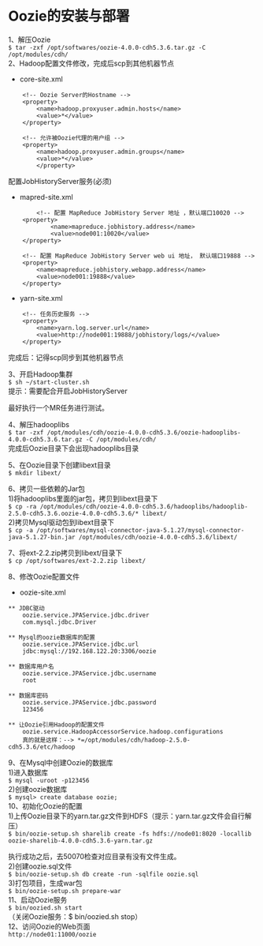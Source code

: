 Oozie的安装与部署  
================
1、解压Oozie  
``` $ tar -zxf /opt/softwares/oozie-4.0.0-cdh5.3.6.tar.gz -C /opt/modules/cdh/ ```  
2、Hadoop配置文件修改，完成后scp到其他机器节点  		
* core-site.xml  
```   
	<!-- Oozie Server的Hostname -->
	<property>
		<name>hadoop.proxyuser.admin.hosts</name>
		<value>*</value>
	</property>

	<!-- 允许被Oozie代理的用户组 -->
	<property>
		<name>hadoop.proxyuser.admin.groups</name>
		<value>*</value>
	 	</property>
```  
配置JobHistoryServer服务(必须)  
* mapred-site.xml  
```
    	<!-- 配置 MapReduce JobHistory Server 地址 ，默认端口10020 -->
	<property>
	        <name>mapreduce.jobhistory.address</name>
	        <value>node001:10020</value>
	</property>
	
	<!-- 配置 MapReduce JobHistory Server web ui 地址， 默认端口19888 -->
	<property>
		<name>mapreduce.jobhistory.webapp.address</name>
		<value>node001:19888</value>
	</property>
```  

* yarn-site.xml  
```
	<!-- 任务历史服务 -->
	<property> 
		<name>yarn.log.server.url</name> 
		<value>http://node001:19888/jobhistory/logs/</value> 
	</property> 
```  

完成后：记得scp同步到其他机器节点
			
3、开启Hadoop集群  
``` $ sh ~/start-cluster.sh ```  
提示：需要配合开启JobHistoryServer  

最好执行一个MR任务进行测试。  

4、解压hadooplibs  
``` $ tar -zxf /opt/modules/cdh/oozie-4.0.0-cdh5.3.6/oozie-hadooplibs-4.0.0-cdh5.3.6.tar.gz -C /opt/modules/cdh/ ```  
完成后Oozie目录下会出现hadooplibs目录  
			
5、在Oozie目录下创建libext目录  
``` $ mkdir libext/ ```  
			
6、拷贝一些依赖的Jar包  
1)将hadooplibs里面的jar包，拷贝到libext目录下  
``` $ cp -ra /opt/modules/cdh/oozie-4.0.0-cdh5.3.6/hadooplibs/hadooplib-2.5.0-cdh5.3.6.oozie-4.0.0-cdh5.3.6/* libext/ ```  
2)拷贝Mysql驱动包到libext目录下  
``` $ cp -a /opt/softwares/mysql-connector-java-5.1.27/mysql-connector-java-5.1.27-bin.jar /opt/modules/cdh/oozie-4.0.0-cdh5.3.6/libext/ ```

 7、将ext-2.2.zip拷贝到libext/目录下  
``` $ cp /opt/softwares/ext-2.2.zip libext/  ```
			
8、修改Oozie配置文件  
* oozie-site.xml  
```
** JDBC驱动
	oozie.service.JPAService.jdbc.driver
	com.mysql.jdbc.Driver

** Mysql的oozie数据库的配置
	oozie.service.JPAService.jdbc.url
	jdbc:mysql://192.168.122.20:3306/oozie

** 数据库用户名
	oozie.service.JPAService.jdbc.username
	root

** 数据库密码
	oozie.service.JPAService.jdbc.password
	123456

** 让Oozie引用Hadoop的配置文件
	oozie.service.HadoopAccessorService.hadoop.configurations
	真的就是这样：--> *=/opt/modules/cdh/hadoop-2.5.0-cdh5.3.6/etc/hadoop
```  
9、在Mysql中创建Oozie的数据库  
1)进入数据库  
``` $ mysql -uroot -p123456 ```  
2)创建oozie数据库  
``` $ mysql> create database oozie;  ```  
10、初始化Oozie的配置  
1)上传Oozie目录下的yarn.tar.gz文件到HDFS（提示：yarn.tar.gz文件会自行解压）  
``` $ bin/oozie-setup.sh sharelib create -fs hdfs://node01:8020 -locallib oozie-sharelib-4.0.0-cdh5.3.6-yarn.tar.gz ``` 
					
执行成功之后，去50070检查对应目录有没有文件生成。  
2)创建oozie.sql文件  
``` $ bin/oozie-setup.sh db create -run -sqlfile oozie.sql ```  
3)打包项目，生成war包  
``` $ bin/oozie-setup.sh prepare-war ```  
11、启动Oozie服务  
``` $ bin/oozied.sh start ```  
（关闭Oozie服务：$ bin/oozied.sh stop）  
12、访问Oozie的Web页面  
``` http://node01:11000/oozie ```
